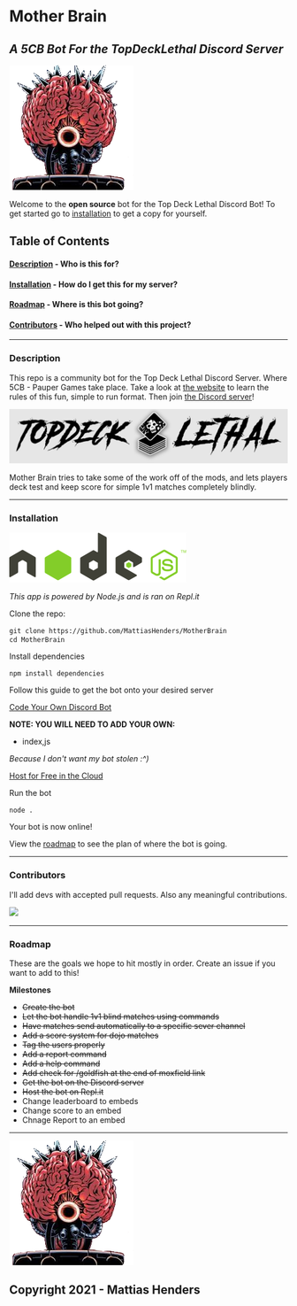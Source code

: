 # Mother Brain 
## _A 5CB Bot For the TopDeckLethal Discord Server_

![Mother Brain Logo](media/logo_transparent.png)

Welcome to the **open source** bot for the Top Deck Lethal Discord Bot!
To get started go to [installation](#installation) to get a copy for yourself.

## Table of Contents

####  [Description](#description)  - Who is this for?
####  [Installation](#installation) - How do I get this for my server?
####  [Roadmap](#roadmap) - Where is this bot going?
####  [Contributors](#contributors) - Who helped out with this project?

___

### <a name="description"></a> Description

This repo is a community bot for the Top Deck Lethal Discord Server. Where 5CB - Pauper Games take place.
Take a look at [the website](https://www.topdecklethalmtg.com/) to learn the rules of this fun, simple to run format. Then join [the Discord server](https://discord.com/invite/kVFJgXm)!

[![Top Deck Lethal](media/topdecklethal.png)](https://www.topdecklethalmtg.com/)

Mother Brain tries to take some of the work off of the mods, and lets players deck test and keep score for simple 1v1 matches completely blindly.
___

### <a name="installation"></a> Installation

[![NodeJS](media/node.png)](https://nodejs.org/en/)

_This app is powered by Node.js and is ran on Repl.it_

Clone the repo:
```
git clone https://github.com/MattiasHenders/MotherBrain
cd MotherBrain
```
Install dependencies
```
npm install dependencies
```
Follow this guide to get the bot onto your desired server

[Code Your Own Discord Bot](https://youtu.be/j_sD9udZnCk)

**NOTE:  YOU WILL NEED TO ADD YOUR OWN:**

 - index,js

 *Because I don't want my bot stolen :^)*
 
[Host for Free in the Cloud](https://youtu.be/7rU_KyudGBY)

Run the bot 
```
node .
```
Your bot is now online!

View the [roadmap](#roadmap) to see the plan of where the bot is going.
___

### <a name="contributors"></a> Contributors

I'll add devs with accepted pull requests. Also any meaningful contributions.  

<a href="https://github.com/MattiasHenders">
  <img src="https://contrib.rocks/image?repo=MattiasHenders/MotherBrain" />
</a>

<!-- Made with [contributors-img](https://contrib.rocks) -->
___


### <a name="roadmap"></a> Roadmap

These are the goals we hope to hit mostly in order. 
Create an issue if you want to add to this!

**Milestones**
 - ~~Create the bot~~
 - ~~Let the bot handle 1v1 blind matches using commands~~
 - ~~Have matches send automatically to a specific sever channel~~
 - ~~Add a score system for dojo matches~~
 - ~~Tag the users properly~~
 - ~~Add a report command~~
 - ~~Add a help command~~
 - ~~Add check for /goldfish at the end of moxfield link~~
 - ~~Get the bot on the Discord server~~
 - ~~Host the bot on Repl.it~~
 - Change leaderboard to embeds
 - Change score to an embed
 - Chnage Report to an embed
___

![Mother Brain](media/logo_transparent.png)

## Copyright 2021 - Mattias Henders
